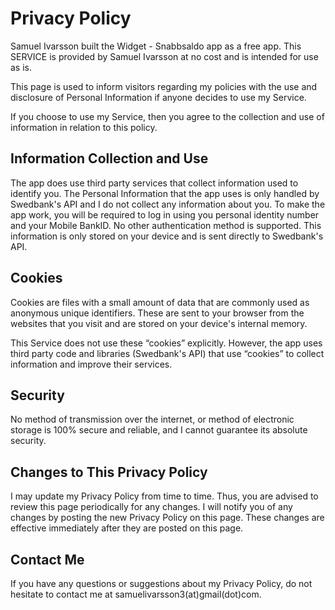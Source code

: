# Privacy Policy

Samuel Ivarsson built the Widget - Snabbsaldo app as a free app. This SERVICE is provided by Samuel Ivarsson at no cost and is intended for use as is.

This page is used to inform visitors regarding my policies with the use and disclosure of Personal Information if anyone decides to use my Service.

If you choose to use my Service, then you agree to the collection and use of information in relation to this policy.

## Information Collection and Use

The app does use third party services that collect information used to identify you. The Personal Information that the app uses is only handled by Swedbank's API and I do not collect any information about you. To make the app work, you will be required to log in using you personal identity number and your Mobile BankID. No other authentication method is supported. This information is only stored on your device and is sent directly to Swedbank's API.

## Cookies

Cookies are files with a small amount of data that are commonly used as anonymous unique identifiers. These are sent to your browser from the websites that you visit and are stored on your device's internal memory.

This Service does not use these “cookies” explicitly. However, the app uses third party code and libraries (Swedbank's API) that use “cookies” to collect information and improve their services. 

## Security

No method of transmission over the internet, or method of electronic storage is 100% secure and reliable, and I cannot guarantee its absolute security. 

## Changes to This Privacy Policy

I may update my Privacy Policy from time to time. Thus, you are advised to review this page periodically for any changes. I will notify you of any changes by posting the new Privacy Policy on this page. These changes are effective immediately after they are posted on this page.

## Contact Me

If you have any questions or suggestions about my Privacy Policy, do not hesitate to contact me at samuelivarsson3(at)gmail(dot)com.
